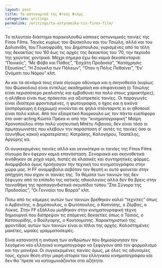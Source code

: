 ```yaml
---
layout: post
title: Τα αστυνομικά της Φίνος Φιλμς
categories: writings
permalink: /writings/ta-astynomika-tis-finos-film/
---
```


Το τελευταίο διάστημα παρακολουθώ κάποιες αστυνομικές ταινίες της Finos Films. Ταινίες κυρίως του Φώσκολου και του Τσιώλη, αλλά και του Δαλιανίδη, του Γλυκοφρύδη, του Δημόπουλου, γυρισμένες από τα τέλη της δεκαετίας του ’60 έως τις αρχές της δεκαετίας του ’70, την περίοδο της χούντας χοντρικά. Μέχρι σήμερα έχω δει καμιά δεκαπενταριά: “Πανικός”, “Με Φόβο και Πάθος”, “Εσχάτη Προδοσία”, “Κατάχρησις Εξουσίας”, “Η Ζούγκλα των Πόλεων”, “Όταν η Πόλις Πεθαίνει”, “Εν’ Ονόματι του Νόμου” κλπ.

Αν και τα σενάριά τους είναι σίγουρα αδύναμα και η σκηνοθεσία (κυρίως του Φώσκολου) είναι εντελώς ακαδημαϊκή και επιφανειακή (ο Τσιώλης είναι περισσότερο ρεαλιστής και εμβαθύνει πιο πολύ στους χαρακτήρες), η αλήθεια είναι πως πρόκειται για αξιοπρεπείς ταινίες. Οι παραγωγές είναι ιδιαίτερα φροντισμένες, η φωτογραφία, ο ήχος και η εικόνα (ασπρόμαυρη ή έγχρωμη) κινούνται σε ψηλά στάνταρντς κι οι ηθοποιοί είναι πολύ καλοί. Από τον εξαιρετικό Κούρκουλο ως τον πάντα ευεπίφορο στο over-acting Κώστα Πρέκα κι από την “κινηματογραφική” Μαίρη Χρονοπούλου στην πολύ γοητευτική Μπέτυ Λιβανού, δεν είναι τόσο οι πρωταγωνιστές που κλέβουν την παράσταση σ’ αυτές τις ταινίες όσο οι (συνήθως κακοί) καρατερίστες: Κατράκης, Καλογήρου, Τσαπέλης, Αργύρης κα.

Οι συγκεκριμένες ταινίες αλλά και γενικότερα οι ταινίες της Finos Films σίγουρα δεν έφεραν καμιά επανάσταση. Σεναριακά και σκηνοθετικά κινήθηκαν σε ρηχά νερά, πιστές σε κλασικές και συντηρητικές φόρμες. Αναμφίβολα όμως προήγαγαν την τεχνική του κινηματογράφου στην χώρα μας. Η FF αναμφίβολα σεβόταν τον θεατή κι αυτό φαίνεται στην απήχηση που είχαν οι ταινίες της. Τα θέματα των ταινιών της δεν ξέφυγαν από το επίπεδο της αστικής ηθικολογίας αλλά δεν θα βρεις στην ταινιοθήκη της προπαγανδιστικά σκουπίδια τύπου “Στα Σύνορα της Προδοσίας”, “Οι Γενναίοι του Βορρά” κλπ.

Πίσω από τις κάμερες αυτών των ταινιών βρέθηκαν καλοί “τεχνίτες” όπως ο Αρβανίτης, ο Δημόπουλος, ο Φωτόπουλος, ο Καπνίσης, ο Ζέρβας, ο Λύκας. Στην FF εξάλλου μυήθηκαν στην κινηματογραφική τέχνη δημιουργοί που διέπρεψαν τις επόμενες δεκαετίες όπως ο Τάσιος, ο Κατσουρίδης, ο Βούλγαρης, ο Κουτσομύτης. Χαρακτηριστικό της φροντίδας αυτών των ταινιών είναι οι τίτλοι της αρχής. Καλοστημένες μακέτες, ωραίες γραμματοσειρές.

Είναι κατανοητή η ανάγκη των ανθρώπων που δημιούργησαν τον λεγόμενο νέο ελληνικό κινηματογράφο να ξεφύγουν από τον φορμαλισμό και την μανιέρα. Οι συγκεκριμένες ταινίες όμως, με όλες τις αδυναμίες τους, έχουν θέση στην μικρή ιστορία του ελληνικού κινηματογράφου και δεν θα ’πρεπε να καταχωνιάζονται στα αζήτητα.